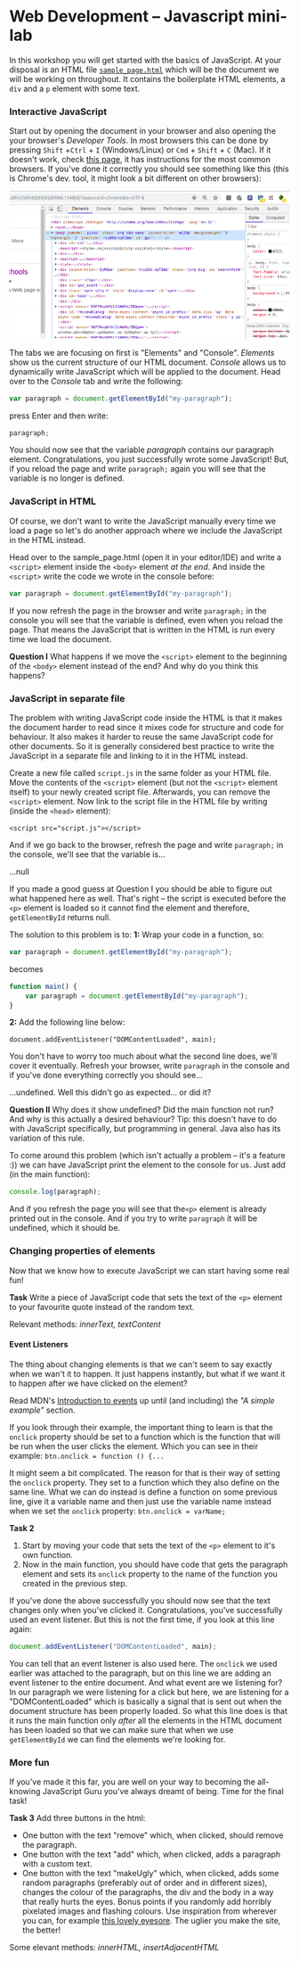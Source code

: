 # Web Development – Javascript mini-lab

In this workshop you will get started with the basics of JavaScript. At your disposal is an HTML file [`sample_page.html`](sample_page.html) which will be the document we will be working on throughout. It contains the boilerplate HTML elements, a `div` and a `p` element with some text. 

### Interactive JavaScript
Start out by opening the document in your browser and also opening the your browser's *Developer Tools*. In most browsers this can be done by pressing `Shift` +`Ctrl` + `I` (Windows/Linux) or `Cmd` + `Shift` + `C` (Mac). If it doesn't work, check [this page](https://debugbrowser.com), it has instructions for the most common browsers. If you've done it correctly you should see something like this (this is Chrome's dev. tool, it might look a bit different on other browsers):

<img src="images/dev-tools-chrome.png">

The tabs we are focusing on first is "Elements" and "Console". *Elements*  show us the current structure of our HTML document. *Console* allows us to dynamically write JavaScript which will be applied to the document. Head over to the *Console* tab and write the following:
```javascript
var paragraph = document.getElementById("my-paragraph");
```
press Enter and then write:
```javascript
paragraph;
```
You should now see that the variable *paragraph* contains our paragraph element. Congratulations, you just successfully wrote some JavaScript! But, if you reload the page and write `paragraph;` again you will see that the variable is no longer is defined.

### JavaScript in HTML
Of course, we don't want to write the JavaScript manually every time we load a page so let's do another approach where we include the JavaScript in the HTML instead.

Head over to the sample_page.html (open it in your editor/IDE) and write a `<script>` element inside the `<body>` element *at the end*. And inside the `<script>` write the code we wrote in the console before:

```javascript
var paragraph = document.getElementById("my-paragraph");
```
If you now refresh the page in the browser and write `paragraph;` in the console you will see that the variable is defined, even when you reload the page. That means the JavaScript that is written in the HTML is run every time we load the document.

**Question I**
 What happens if we move the  `<script>` element to the beginning of the `<body>` element instead of the end? And why do you think this happens? 

### JavaScript in separate file
The problem with writing JavaScript code inside the HTML is that it makes the document harder to read since it mixes code for structure and code for behaviour. It also makes it harder to reuse the same JavaScript code for other documents. So it is generally considered best practice to write the JavaScript in a separate file and linking to it in the HTML instead.

Create a new file called `script.js` in the same folder as your HTML file. Move the contents of the `<script>`  element (but not the `<script>` element itself) to your newly created script file. Afterwards, you can remove the `<script>` element. Now link to the script file in the HTML file by writing (inside the `<head>` element):
```
<script src="script.js"></script>
```
And if we go back to the browser, refresh the page and write `paragraph;` in the console, we'll see that the variable is...

...null

If you made a good guess at Question I you should be able to figure out what happened here as well. That's right – the script is executed before the `<p>` element is loaded so it cannot find the element and therefore, `getElementById` returns null.

The solution to this problem is to:
**1:** Wrap your code in a function, so:
```javascript
var paragraph = document.getElementById("my-paragraph");
```
becomes
```javascript
function main() {
    var paragraph = document.getElementById("my-paragraph");
}
```
**2:** Add the following line below:
```
document.addEventListener("DOMContentLoaded", main);
```
You don't have to worry too much about what the second line does, we'll cover it eventually. Refresh your browser, write `paragraph` in the console and if you've done everything correctly you should see...

...undefined. Well this didn't go as expected... or did it?

**Question II**
Why does it show undefined? Did the main function not run? And why is this actually a desired behaviour? Tip: this doesn't have to do with JavaScript specifically, but programming in general. Java also has its variation of this rule.

To come around this problem (which isn't actually a problem – it's a feature :)) we can have JavaScript print the element to the console for us. Just add (in the main function):
```javascript
console.log(paragraph);
```
And if you refresh the page you will see that the`<p>` element is already printed out in the console. And if you try to write `paragraph` it will be undefined, which it should be.

### Changing properties of elements
Now that we know how to execute JavaScript we can start having some real fun!

**Task**
Write a piece of JavaScript code that sets the text of the `<p>` element to your favourite quote instead of the random text.

Relevant methods: *innerText, textContent*

#### Event Listeners
The thing about changing elements is that we can't seem to say exactly when we wan't it to happen. It just happens instantly, but what if we want it to happen after we have clicked on the element?

Read MDN's [Introduction to events](https://developer.mozilla.org/en-US/docs/Learn/JavaScript/Building_blocks/Events) up until (and including) the *"A simple example"* section.

If you look through their example, the important thing to learn is that the `onclick` property should be set to a function which is the function that will be run when the user clicks the element. Which you can see in their example: `btn.onclick = function () {...`

It might seem a bit complicated. The reason for that is their way of setting the `onclick` property. They set to a function which they also define on the same line. What we can do instead is define a function on some previous line, give it a variable name and then just use the variable name instead when we set the `onclick` property: `btn.onclick = varName;`

**Task 2**

1. Start by moving your code that sets the text of the `<p>` element to it's own function.
1. Now in the main function, you should have code that gets the paragraph element and sets its `onclick` property to the name of the function you created in the previous step.

If you've done the above successfully you should now see that the text changes only when you've clicked it. Congratulations, you've successfully used an event listener. But this is not the first time, if you look at this line again:
```javascript
document.addEventListener("DOMContentLoaded", main);
```
You can tell that an event listener is also used here. The `onclick` we used earlier was attached to the paragraph, but on this line we are adding an event listener to the entire document. And what event are we listening for? In our paragraph we were listening for a click but here, we are listening for a "DOMContentLoaded" which is basically a signal that is sent out when the document structure has been properly loaded. So what this line does is that it runs the main function only *after* all the elements in the HTML document has been loaded so that we can make sure that when we use `getElementById` we can find the elements we're looking for.

### More fun
If you've made it this far, you are well on your way to becoming the all-knowing JavaScript Guru you've always dreamt of being. Time for the final task!

**Task 3**
Add three buttons in the html:
- One button with the text "remove" which, when clicked, should remove the paragraph.
- One button with the text "add" which, when clicked, adds a paragraph with a custom text.
- One button with the text "makeUgly" which, when clicked, adds some random paragraphs (preferably out of order and in different sizes), changes the colour of the paragraphs, the div and the body in a way that really hurts the eyes. Bonus points if you randomly add horribly pixelated images and flashing colours. Use inspiration from wherever you can, for example [this lovely eyesore](http://thebiguglywebsite.com/). The uglier you make the site, the better!

Some elevant methods: *innerHTML, insertAdjacentHTML*
